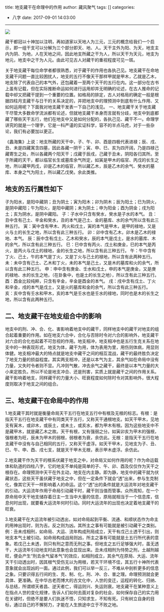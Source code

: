 title: 地支藏干在命理中的作用
author: 藏风聚气
tags: []
categories:
  - 八字
date: 2017-09-01 14:03:00
---
![](http://fs-image.pull.net.cn/17-9-1/47078101.jpg!800)

  藏干都冠以十神加以注明，再如道家以天地人为三元，三元的概念给我们一个启示，即一组干支可以分解为三个部分即天、地、人。天干主外为阳、为天，地支主内为阴、为地，人在天地之间，因此地支所藏之干为人，所以天干为天元，地支为地元，地支中之干为人元。由此可见古人对藏干的重视程度可见一斑。
  
  关于地支藏干每位命学者都很熟悉，对于藏干的作用也各执己见。地支藏干在命地支藏干问题一直比较困扰人，地支的五行不像天干那样甲就是甲木，乙就是乙木，地支除了代表自己的本气外，还包藏着一至两个天干的五行在内。这一部分在古书上虽有记载，但在实际推断命运如何进行运用却并无明确的论述，在古人推命的记载中却又把藏干提到一个重要的位置。如格局的排定，古人对格局的确定一般是根据四柱月支藏干与日干的关系决定的，并把地支中的理预测中到底有什么作用、又如何运用呢？下面我对地支藏干发表一下自己的浅见。
一、地支藏干关于地支藏干尽管大多数命学流派都有论述，但就地支藏干本身而言就有分歧，地支中到底都藏了哪些天干五行，他们在地支中又是如何分配的，各执己见、藏干不一。命理学讲究的就是一个理字，它是一科严谨的实证科学，容不的半点马虎，对于一些杂论，我们有必要加以更正。

   《蠡海集》上说：地支所藏的天干中，子、午、卯、酉是四极代表进禄；辰、戌、丑、未是四藏寓含四墓，因此各藏一阴干；寅、申、巳、亥为四开阔，乃是四禄己藏寄生之处，所以各藏两个阳天干；戊藏于辰戌，己藏于丑未，阴阳各归其所。至于所藏的天干，都以临官长生或墓库余气所定，如寅是甲木的临官、丙戊的长生之地，所以藏甲丙戊，卯是乙木的临官，所以藏乙木，辰是乙木的余气、癸水的墓库、本身之气为阳土，所以藏乙戊癸。余此类推。
   
地支的五行属性如下
---------
子为阳水，是阳中藏阴；丑为阴土；寅为阳木；卯为阴木；辰为阳土；巳为阴火，是阴中藏阳；午为阳火，是阳中藏阴；未为阴土；申为阳金；酉为阴金；戌为阳土；亥为阴水，是阴中藏阳。
子：子水中只含有癸水，癸水是子水的本气。
丑：丑中含有己土、辛金和癸水，丑的本气是己土、金的墓库、水的余气所以含有此三种五行。
寅：寅中含有甲木、丙火和戊土，寅的本气是甲木，是甲的禄地，又是火与土的长生之地，所以含有此三种五行。
卯：卯中含有乙木，卯木是乙木的禄地、本气。
辰：辰中含有戊土、乙木和癸水，辰的本气是戊土，是水的墓库、木的余气，所以含有此三种五行。
巳：巳中含有丙火、戊土和庚金，巳的本气是丙火，是丙火与戊土的禄地，金的长生之地，所以含有此三种五行。
午：午中含有丁火、己土，午的本气是丁火，又是丁火与己土的禄地，所以含有此两种五行。
未：未中含有己土、乙木和丁火，未的本气是己土，又是木的墓库和火的余气，所以含有此三种五行。
申：申中含有庚金、壬水和戊土，申的本气是庚金，又是庚的禄地、水的长生之地，（在卦象中，也是土的长生之地），所以含有此三种五行。
酉：酉金比较纯粹，只含有辛金，辛金是酉金的本气。
戌：戌中含有戊土、丁火和辛金，戌的本气是戊土，又是火的墓库和金的余气，所以含有此三种五行。
亥：亥中含有壬水和甲木，亥的本气是壬水也是壬水的禄地，同时也是木的长生之地，所以含有此两种五行。

二、地支藏干在地支组合中的影响
--------
   地支中的刑、冲、合、化、害影响着地支中的藏干，同样地支中的藏干对地支的组合起着重要的作用。如在地支六合中，合化与否除时令对六合的影响外，地支藏干对六合的合化也起着不可忽视的作用。地支相冲，地支相冲也是五行生克关系在地支中的一种表现形式，地支为体，藏干为用，体为表用为里，用伤则体病，用显则体健。地支相冲最大的特点就是地支中藏干之间的相互混战，藏干的最终胜负决定了地支力量的损益程度。其实两支相冲，还是以本气为主，其余气如在命局中没有力量，又失时令者则不显。凡冲则气散，冲去余气之藏干，最终是以本气力量的大小来定胜负。所以不论是地支冲合、还是刑害，实质上就是藏干之间的作用关系。藏干影响着地支，同样藏干的力量大小、旺衰程度如何除时令对其影响外，很大程度则取决于地支之间的组合。
    
三、地支藏干在命局中的作用
--------
   1.地支藏干其时就是衡量命局天干五行在地支五行中有根及无根的标志。有根：是指天干五行在地支藏干中有同类天干五行，又称天干通根地支。如天干甲木，见地支有寅木，或卯木，或辰土，或未土，或亥水，都为甲木有根。因为这些地支中不是藏甲木，就是藏乙木之故。天干有根，又有强弱之分。如寅卯亥为甲木的强根，强根者为旺，辰未为甲木的弱根，弱根者为衰，余仿此。无根：是指天干五行在地支藏干中没有与自己相同的五行，又称天干虚浮。如天干甲木，见地支为子、丑、巳、午、申、酉、戌七支，就是天干甲木无根，表示甲木虚浮。余仿此。
    
   2.地支藏干作为天干的根系伏藏于地支之中，对命局又如何作用的呢？作为命运载体和轨道的四柱八字，它的地支不单纯是简单的子、午、卯、酉及仅仅作为天干之根存在。命理预测中天干在外主动，地支在内主静。即为静，地支中的藏干就为伏藏状态，这些天干虽伏藏于地支之中，但在一定条件下就会“透”出来，参与生克制化，像其它天干一样影响着人的命运。这个“透”出的条件就是大运流年对地支藏干的引动。大运流年作用于命局引动藏干时，藏干则当值而管事。众所周知，在一个原命局中天干地支储存着日主一生当中大量的信息，原局就相当于一个信息库，信息何时出现，就要看大运流年何时引动。同时大运流年的出现也决定着地支藏干的旺衰。
    
    
   3.地支藏干在大运流年被引动透出，如对命局起到平衡、流通、和顺状态作为命主的用神出现时，则为吉。反之则为凶。其所主之事有可能就是被引动藏干之类别。例：丑未戌相刑，如命局、大运、流年构成刑局成立，天干有戊己土透干引出，则地支本气土被引动。如命局构成战局则凶，所主之事有可能就是土五行所代表的意象。若戊己土未透，则只有刑之意而无刑之事。但地支之五行足够强大时，虽无透干，大运流年引动地支时此意象也会显现出来。丑未戌相刑为恃势之刑，土越刑越旺，便会产生“刑去余气留本气”的效应，如相刑成立，其余气在原局、大运、流年天干引动透出时，因其根气受伤无以为用根，若天干环境不佳，其五行十神所代表意象就会出现凶的一面。通过此例，我们可以举一反三，不难从中剖析更多的信息之象。只要识得五行间的生、克、制、化，刑、冲、合、害之理。命理预测就会更具体、更准确。在中华古老而博大的古文化中，人世的变迁，运程的转化、归纳、与总结，所谓顺天者昌、逆天者亡，得运则兴、失运则衰。地支藏干在某种意义上在指点人世的变化规律，告诉人们如何去面对复杂的社会，如何保存自己的实力用在关键时，但绝不是要人们执迷不悟，只知求生，不知有死。只有树立自身的目标，通过自己的不懈努力，才能在人生旅途中立于不败之地。
   
   
